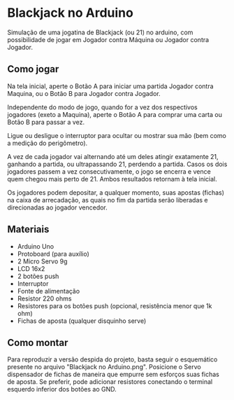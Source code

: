 
# Blackjack no Arduino

Simulação de uma jogatina de Blackjack (ou 21) no arduino, com possibilidade de jogar em Jogador contra Máquina ou Jogador contra Jogador.

## Como jogar

Na tela inicial, aperte o Botão A para iniciar uma partida Jogador contra Maquina, ou o Botão B para Jogador contra Jogador.

Independente do modo de jogo, quando for a vez dos respectivos jogadores (exeto a Maquina), aperte o Botão A para comprar uma carta ou Botão B para passar a vez.

Ligue ou desligue o interruptor para ocultar ou mostrar sua mão (bem como a medição do perigômetro).

A vez de cada jogador vai alternando até um deles atingir exatamente 21, ganhando a partida, ou ultrapassando 21, perdendo a partida. Casos os dois jogadores passem a vez consecutivamente, o jogo se encerra e vence quem chegou mais perto de 21. Ambos resultados retornam à tela inicial.

Os jogadores podem depositar, a qualquer momento, suas apostas (fichas) na caixa de arrecadação, as quais no fim da partida serão liberadas e direcionadas ao jogador vencedor.

## Materiais
- Arduino Uno
- Protoboard (para auxílio)
- 2 Micro Servo 9g
- LCD 16x2
- 2 botões push
- Interruptor
- Fonte de alimentação
- Resistor 220 ohms
- Resistores para os botões push (opcional, resistência menor que 1k ohm)
- Fichas de aposta (qualquer disquinho serve)

## Como montar

Para reproduzir a versão despida do projeto, basta seguir o esquemático presente no arquivo "Blackjack no Arduino.png".
Posicione o Servo dispensador de fichas de maneira que empurre sem esforços suas fichas de aposta.
Se preferir, pode adicionar resistores conectando o terminal esquerdo inferior dos botões ao GND.



